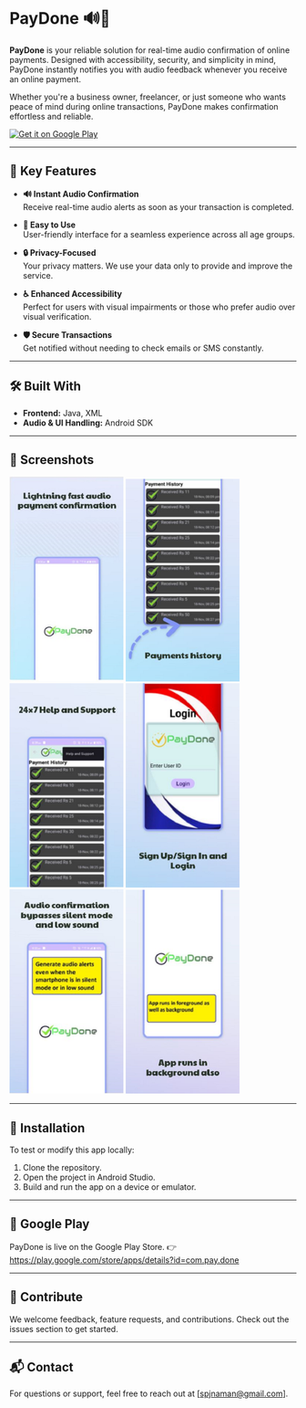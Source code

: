 # PayDone 🔊💸

**PayDone** is your reliable solution for real-time audio confirmation of online payments. Designed with accessibility, security, and simplicity in mind, PayDone instantly notifies you with audio feedback whenever you receive an online payment.

Whether you're a business owner, freelancer, or just someone who wants peace of mind during online transactions, PayDone makes confirmation effortless and reliable.

[![Get it on Google Play](https://play.google.com/intl/en_us/badges/images/generic/en_badge_web_generic.png)](https://play.google.com/store/apps/details?id=com.pay.done) <!-- Replace with your actual Play Store URL -->

---

## 🔑 Key Features

- **🔊 Instant Audio Confirmation**  
  Receive real-time audio alerts as soon as your transaction is completed.

- **📱 Easy to Use**  
  User-friendly interface for a seamless experience across all age groups.

- **🔒 Privacy-Focused**  
  Your privacy matters. We use your data only to provide and improve the service.

- **♿ Enhanced Accessibility**  
  Perfect for users with visual impairments or those who prefer audio over visual verification.

- **🛡️ Secure Transactions**  
  Get notified without needing to check emails or SMS constantly.

---

## 🛠️ Built With

- **Frontend:** Java, XML
- **Audio & UI Handling:** Android SDK

---

## 📱 Screenshots

<!-- Add screenshots if available -->
 
<img src="https://github.com/Naman-kr404/PayDone/blob/d8c32b4e5692fd19307d209e25fc96620b34fa33/ssss1.jpg" width="200"/> <img src="https://github.com/Naman-kr404/PayDone/blob/d8c32b4e5692fd19307d209e25fc96620b34fa33/ssss2.png" width="200"/> <img src="https://github.com/Naman-kr404/PayDone/blob/d8c32b4e5692fd19307d209e25fc96620b34fa33/ssss3.png" width="200"/> <img src="https://github.com/Naman-kr404/PayDone/blob/d8c32b4e5692fd19307d209e25fc96620b34fa33/ssss4.png" width="200"/> <img src="https://github.com/Naman-kr404/PayDone/blob/d8c32b4e5692fd19307d209e25fc96620b34fa33/ssss5.png" width="200"/> <img src="https://github.com/Naman-kr404/PayDone/blob/d8c32b4e5692fd19307d209e25fc96620b34fa33/ssss6.png" width="200"/> 


---

## 🔧 Installation

To test or modify this app locally:

1. Clone the repository.
2. Open the project in Android Studio.
3. Build and run the app on a device or emulator.

---

## 📲 Google Play
PayDone is live on the Google Play Store.
👉 https://play.google.com/store/apps/details?id=com.pay.done <!-- Replace this with the actual Play Store link -->

---

## 🤝 Contribute
We welcome feedback, feature requests, and contributions.
Check out the issues section to get started.

---


## 📬 Contact
For questions or support, feel free to reach out at [spjnaman@gmail.com].

